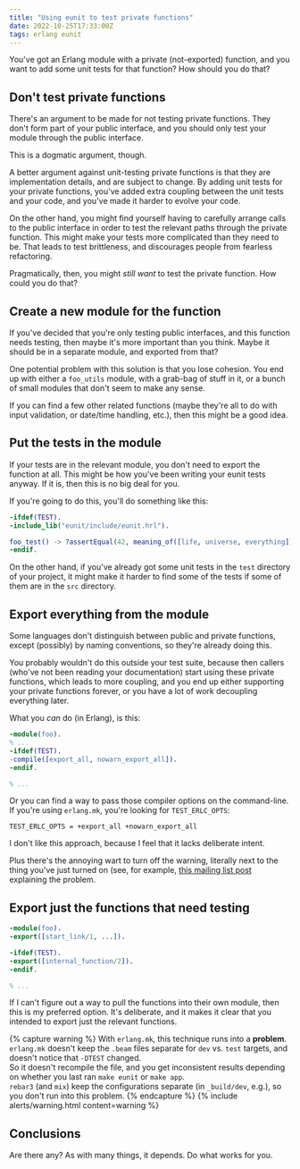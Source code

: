 ```yaml
---
title: "Using eunit to test private functions"
date: 2022-10-25T17:33:00Z
tags: erlang eunit
---
```


You've got an Erlang module with a private (not-exported) function, and you want to add some unit tests for that
function? How should you do that?

## Don't test private functions

There's an argument to be made for not testing private functions. They don't form part of your public interface, and you
should only test your module through the public interface.

This is a dogmatic argument, though.

A better argument against unit-testing private functions is that they are implementation details, and are subject to
change. By adding unit tests for your private functions, you've added extra coupling between the unit tests and your
code, and you've made it harder to evolve your code.

On the other hand, you might find yourself having to carefully arrange calls to the public interface in order to test
the relevant paths through the private function. This might make your tests more complicated than they need to be. That
leads to test brittleness, and discourages people from fearless refactoring.

Pragmatically, then, you might _still want_ to test the private function. How could you do that?

## Create a new module for the function

If you've decided that you're only testing public interfaces, and this function needs testing, then maybe it's more
important than you think. Maybe it should be in a separate module, and exported from that?

One potential problem with this solution is that you lose cohesion. You end up with either a `foo_utils` module, with a
grab-bag of stuff in it, or a bunch of small modules that don't seem to make any sense.

If you can find a few other related functions (maybe they're all to do with input validation, or date/time handling,
etc.), then this might be a good idea.

## Put the tests in the module

If your tests are in the relevant module, you don't need to export the function at all. This might be how you've been
writing your eunit tests anyway. If it is, then this is no big deal for you.

If you're going to do this, you'll do something like this:

```erlang
-ifdef(TEST).
-include_lib("eunit/include/eunit.hrl").

foo_test() -> ?assertEqual(42, meaning_of([life, universe, everything])).
-endif.
```

On the other hand, if you've already got some unit tests in the `test` directory of your project, it might make it
harder to find some of the tests if some of them are in the `src` directory.

## Export everything from the module

Some languages don't distinguish between public and private functions, except (possibly) by naming conventions, so
they're already doing this.

You probably wouldn't do this outside your test suite, because then callers (who've not been reading your documentation)
start using these private functions, which leads to more coupling, and you end up either supporting your private
functions forever, or you have a lot of work decoupling everything later.

What you _can_ do (in Erlang), is this:

```erlang
-module(foo).
% ...
-ifdef(TEST).
-compile([export_all, nowarn_export_all]).
-endif.

% ...
```

Or you can find a way to pass those compiler options on the command-line. If you're using `erlang.mk`, you're looking
for `TEST_ERLC_OPTS`:

```
TEST_ERLC_OPTS = +export_all +nowarn_export_all
```

I don't like this approach, because I feel that it lacks deliberate intent.

Plus there's the annoying wart to turn off the warning, literally next to the thing you've just turned on (see, for
example, [this mailing list post](http://erlang.org/pipermail/erlang-questions/2017-October/094056.html) explaining the
problem.

## Export just the functions that need testing

```erlang
-module(foo).
-export([start_link/1, ...]).

-ifdef(TEST).
-export([internal_function/2]).
-endif.

% ...
```

If I can't figure out a way to pull the functions into their own module, then this is my preferred option. It's
deliberate, and it makes it clear that you intended to export just the relevant functions.

{% capture warning %}
With `erlang.mk`, this technique runs into a **problem**.<br/>
`erlang.mk` doesn't keep the `.beam` files separate for `dev` vs. `test` targets, and doesn't notice that `-DTEST`
changed.<br/>
So it doesn't recompile the file, and you get inconsistent results depending on whether you last ran `make eunit` or
`make app`.<br/>
`rebar3` (and `mix`) keep the configurations separate (in `_build/dev`, e.g.), so you don't run into this problem.
{% endcapture %}
{% include alerts/warning.html content=warning %}

## Conclusions

Are there any? As with many things, it depends. Do what works for you.
